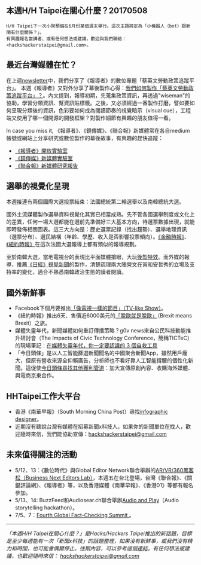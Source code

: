 ## 本週H/H Taipei在關心什麼？20170508
```
H/H Taipei下一次小聚預備在6月份某個週末舉行。這次主題將定為「小機器人（bot）跟新聞有什麼關係？」。
有興趣報名當講者、或有任何想法或建議，歡迎與我們聯絡： <hackshackerstaipei@gmail.com>。
```

## 最近台灣媒體在忙？
在上週[newsletter](https://github.com/hackshackerstaipei/newsletter/blob/master/20170501.md)中，我們分享了《報導者》的數位專題「蔡英文勞動政策追蹤平台」。
本週《報導者》又對外分享了幕後製作心得：[我們如何製作「蔡英文勞動政策追蹤平台」？](https://medium.com/twreporter/%E6%88%91%E5%80%91%E5%A6%82%E4%BD%95%E8%A3%BD%E4%BD%9C-%E8%94%A1%E8%8B%B1%E6%96%87%E5%8B%9E%E5%8B%95%E6%94%BF%E7%AD%96%E8%BF%BD%E8%B9%A4%E5%B9%B3%E5%8F%B0-643a4d3dab01)。內文提到，報導初期，先蒐集政策資訊，再透過"wiseman"的協助，學習分類資訊、幫資訊貼標籤。之後，又必須經過一番製作打磨，譬如要如何呈現分類後的資訊，色彩要如何成為閱讀節奏的視覺暗示（visual cue），工程端又使用了哪一個開源的開發框架？對製作細節有興趣的朋友值得一看。

In case you miss it, 《報導者》、《鏡傳媒》、《聯合報》新媒體常在各自medium帳號或網站上分享研究或數位製作的幕後故事，有興趣的趕快追蹤： 
- [《報導者》開放實驗室](https://medium.com/twreporter/)
- [《鏡傳媒》新媒體實驗室](https://medium.com/mirrormedia)
- [《聯合報》新媒體研究報告](https://udn.com/upf/newmedia/2017_data/20170508_marketing/index.html)


## 選舉的視覺化呈現
本週接連有兩個國際大選投票結束：法國總統第二輪選舉以及南韓總統大選。

國外主流媒體製作選舉資料視覺化其實已相當成熟。先不管各國選舉制度或文化上的差異，任何一場大選都能在選前先準備好三大基本方向，待選票數據出現，就能即時發佈相關圖表。這三大方向是：歷史選票記錄（找出趨勢）、選舉地理資訊（選票分布）、選民結構（年齡、學歷、收入是否影響投票傾向）。[《金融時報》](https://www.ft.com/content/62d782d6-31a7-11e7-9555-23ef563ecf9a)、[《紐約時報》](https://www.nytimes.com/interactive/2017/05/07/world/europe/france-election-results-maps.html)在這次法國大選報導上都有類似的報導規劃。

至於南韓大選，當地電視台的表現比平面媒體搶眼，大玩[後製特效](http://buff.ly/2pZS3yZ)。而外媒的報導，推薦[《日經》視覺新聞](https://vdata.nikkei.com/newsgraphics/president2017-korea/)的製作，清楚疏理兩大陣營文在寅和安哲秀的立場及支持率的變化，適合不熟悉南韓政治生態的讀者閱讀。

## 國外新鮮事
- Facebook下個月要推出[「像電視一樣的節目」（TV-like Show）](http://www.businessinsider.sg/facebook-premium-tv-shows-launch-date-and-details-revealed-2017-5/?r=US&IR=T#CUwbq2rH2qY1KXUX.97)。
- 《紐約時報》推出6天、售價近6000美元的[「脫歐就是脫歐」](https://www.theguardian.com/politics/2017/may/09/new-york-times-offers-brexit-means-brexit-guided-tour-of-london)（Brexit means Brexit）之旅。
- 媒體失靈年代，新聞媒體如何重訂傳播策略？g0v news來自公民科技動能推升研討會（The Impacts of Civic Technology Conference，簡稱TICTeC）的現場筆記：[在媒體失靈年代，你一定要認識的 3 個自救工具](https://g0v.news/2017-tictec-%E7%8F%BE%E5%A0%B4%E5%A0%B1%E5%B0%8E1-%E5%9C%A8%E5%AA%92%E9%AB%94%E5%A4%B1%E9%9D%88%E5%B9%B4%E4%BB%A3-%E4%BD%A0%E4%B8%80%E5%AE%9A%E8%A6%81%E8%AA%8D%E8%AD%98%E7%9A%84-3-%E5%80%8B%E8%87%AA%E6%95%91%E5%B7%A5%E5%85%B7-e6507509205b)
- 「今日頭條」是以人工智能篩選新聞聞名的中國聚合新聞App，雖然用戶龐大，但原有營收來源全仰賴廣告，分析師也不看好靠人工智能撐腰的個性化新聞。這促使[今日頭條尋找其他獲利管道](http://big5.ftchinese.com/story/001072550)：加大宣傳原創內容、收購海外媒體、與電商京東合作。

## HHTaipei工作大平台 
- 香港《南華早報》（South Morning China Post）尋找[infographic designer](http://www.cpjobs.com/hk/job/infographic-designer-ref-cjy-ed-id-1729860)。
- 近期沒有聽說台灣有媒體在招募新聞x科技人。如果你的新聞單位在找人，歡迎隨時來信，我們能協助宣傳：<hackshackerstaipei@gmail.com>

## 未來值得關注的活動

- 5/12、13：《數位時代》與Global Editor Network聯合舉辦的[AR/VR/360黑客松（Business Next Editors Lab）](https://www.globaleditorsnetwork.org/programmes/editors-lab/business-next-editors-lab/)，本週五在台北登場，台灣《聯合報》、《關鍵評論網》、《報導者》等，以及香港媒體《南華早報》、《香港01》等都有報名參加。
- 5/13、14: BuzzFeed和Audiosear.ch聯合舉辦[Audio and Play](http://comeandplay.org/)（Audio storytelling hackathon）。
- 7/5、7：[Fourth Global Fact-Checking Summit ](http://about.poynter.org/node/102080)。

---
*「本週H/H Taipei在關心什麼？」是Hacks/Hackers Taipei推出的新話題，目標是至少每週能有一次「新聞x科技」的話題整理，如果沒有新鮮事，或我們沒有精力和時間，也可能會偶爾停止。往期內容，可以參考這個[連結](https://github.com/hackshackerstaipei/newsletter)。有任何想法或建議，也歡迎隨時來信： <hackshackerstaipei@gmail.com>*
